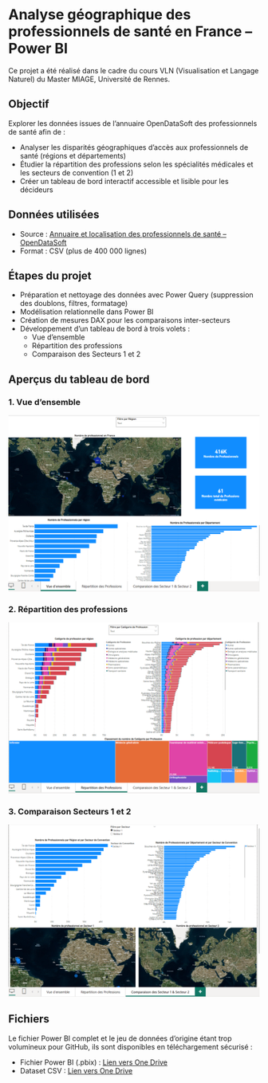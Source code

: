 # Analyse géographique des professionnels de santé en France – Power BI

Ce projet a été réalisé dans le cadre du cours VLN (Visualisation et Langage Naturel) du Master MIAGE, Université de Rennes.

## Objectif

Explorer les données issues de l’annuaire OpenDataSoft des professionnels de santé afin de :

- Analyser les disparités géographiques d’accès aux professionnels de santé (régions et départements)
- Étudier la répartition des professions selon les spécialités médicales et les secteurs de convention (1 et 2)
- Créer un tableau de bord interactif accessible et lisible pour les décideurs

## Données utilisées

- Source : [Annuaire et localisation des professionnels de santé – OpenDataSoft](https://public.opendatasoft.com/explore/dataset/annuaire-des-professionnels-de-sante)
- Format : CSV (plus de 400 000 lignes)

## Étapes du projet

- Préparation et nettoyage des données avec Power Query (suppression des doublons, filtres, formatage)
- Modélisation relationnelle dans Power BI
- Création de mesures DAX pour les comparaisons inter-secteurs
- Développement d’un tableau de bord à trois volets :
  - Vue d’ensemble
  - Répartition des professions
  - Comparaison des Secteurs 1 et 2

## Aperçus du tableau de bord

### 1. Vue d’ensemble
![Vue d'ensemble](./dashboard_vue_ensemble.png)

### 2. Répartition des professions
![Répartition](./dashboard_repartition_professions.png)

### 3. Comparaison Secteurs 1 et 2
![Comparaison](./dashboard_comparaison_secteurs.png)

## Fichiers

Le fichier Power BI complet et le jeu de données d’origine étant trop volumineux pour GitHub, ils sont disponibles en téléchargement sécurisé :

- Fichier Power BI (.pbix) : [Lien vers One Drive]([https://...](https://1drv.ms/u/c/ab60a862d6a8ff1e/ETcMpkk-769BqtA0h_UplH0B-hC5Yz2aqcIqYEAtiLVDxQ?e=8eUCU0))
- Dataset CSV : [Lien vers One Drive](https://1drv.ms/x/c/ab60a862d6a8ff1e/ET01cOCn0-FPq0Kza-OqKREBpyQDxykKusCLisH1QHhnew?e=RdajTC)


